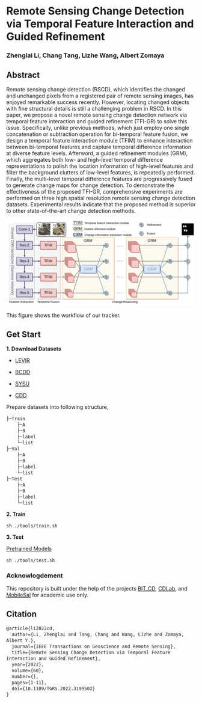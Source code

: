 # Remote Sensing Change Detection via Temporal Feature Interaction and Guided Refinement
### Zhenglai Li, Chang Tang, Lizhe Wang, Albert Zomaya

## Abstract
Remote sensing change detection (RSCD), which identifies the changed and unchanged pixels from a registered pair of remote sensing images, has enjoyed remarkable success recently. However, locating changed objects with fine structural details is still a challenging problem in RSCD. In this paper, we propose a novel remote sensing change detection network via temporal feature interaction and guided refinement (TFI-GR) to solve this issue. Specifically, unlike previous methods, which just employ one single concatenation or subtraction operation for bi-temporal feature fusion, we design a temporal feature interaction module (TFIM) to enhance interaction between bi-temporal features and capture temporal difference information at diverse feature levels. Afterword, a guided refinement modules (GRM), which aggregates both low- and high-level temporal difference representations to polish the location information of high-level features and filter the background clutters of low-level features, is repeatedly performed. Finally, the multi-level temporal difference features are progressively fused to generate change maps for change detection. To demonstrate the effectiveness of the proposed TFI-GR, comprehensive experiments are performed on three high spatial resolution remote sensing change detection datasets. Experimental results indicate that the proposed method is superior to other state-of-the-art change detection methods.

![overview](images/overview.jpg)

This figure shows the workflow of our tracker.

## Get Start
**1. Download Datasets**

- [LEVIR](https://justchenhao.github.io/LEVIR/) 

- [BCDD](https://study.rsgis.whu.edu.cn/pages/download/building_dataset.html)

- [SYSU](https://github.com/liumency/SYSU-CD)

- [CDD](https://drive.google.com/file/d/1GX656JqqOyBi_Ef0w65kDGVto-nHrNs9/edit)

Prepare datasets into following structure,
```
├─Train
    ├─A
    ├─B
    ├─label
    └─list
├─Val
    ├─A
    ├─B
    ├─label
    └─list
├─Test
    ├─A
    ├─B
    ├─label
    └─list
```

**2. Train**
```
sh ./tools/train.sh
```

**3. Test**

[Pretrained Models](https://drive.google.com/file/d/1cuZUbZIKYem67DAzJtLaHVrLxO3Nl1my/view?usp=sharing)

```
sh ./tools/test.sh
```

### Acknowlogdement

This repository is built under the help of the projects [BIT_CD](https://github.com/justchenhao/BIT_CD), 
[CDLab](https://github.com/Bobholamovic/CDLab), and [MobileSal](https://github.com/yuhuan-wu/MobileSal) for academic use only.

## Citation
```
@article{li2022cd,
  author={Li, Zhenglai and Tang, Chang and Wang, Lizhe and Zomaya, Albert Y.},
  journal={IEEE Transactions on Geoscience and Remote Sensing}, 
  title={Remote Sensing Change Detection via Temporal Feature Interaction and Guided Refinement}, 
  year={2022},
  volume={60},
  number={},
  pages={1-11},
  doi={10.1109/TGRS.2022.3199502}
}
```

